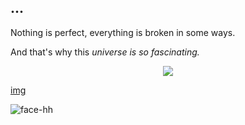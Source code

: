 ## ...

Nothing is perfect, everything is broken in some ways.

And that's why this *universe is so fascinating.*

<p align="center">
<img src="https://readme-typing-svg.demolab.com?font=Iosevka+Nerd+Font&weight=1500&pause=1000&color=6791C9&background=0C0E0F00&center=true&vCenter=true&width=500&lines=Touch+Some+Grass"/>


[img](131177110.png)


![face-hh](https://github-readme-stats.vercel.app/api/top-langs?username=raina268&show_icons=true&theme=tokyonight&layout=compact)

